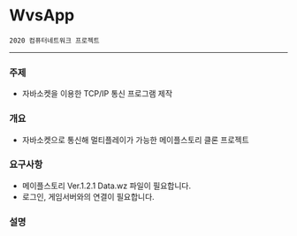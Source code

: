 # WvsApp
`2020 컴퓨터네트워크 프로젝트`

---
### 주제
* 자바소켓을 이용한 TCP/IP 통신 프로그램 제작

### 개요
* 자바소켓으로 통신해 멀티플레이가 가능한 메이플스토리 클론 프로젝트

### 요구사항
* 메이플스토리 Ver.1.2.1 Data.wz 파일이 필요합니다.
* 로그인, 게임서버와의 연결이 필요합니다.

### 설명
